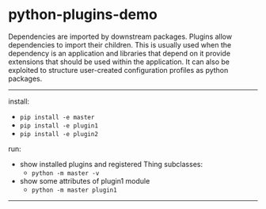 # python-plugins-demo
Dependencies are imported by downstream packages. Plugins allow dependencies to import their children. This is usually used when the dependency is an application and libraries that depend on it provide extensions that should be used within the application. It can also be exploited to structure user-created configuration profiles as python packages. 

---
install:
- `pip install -e master`
- `pip install -e plugin1`
- `pip install -e plugin2`

run:
- show installed plugins and registered Thing subclasses:
  - `python -m master -v`
- show some attributes of plugin1 module
  - `python -m master plugin1`

---
